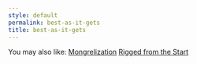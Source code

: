 ```yaml
---
style: default
permalink: best-as-it-gets
title: best-as-it-gets
---
```

You may also like:
[Mongrelization](http://scp-wiki.net/mongrelization)
[Rigged from the Start](http://scp-wiki.net/rigged-from-the-start)